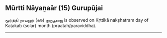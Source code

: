 ## Mūrtti Nāyaṉaār (15) Gurupūjai
மூர்த்தி நாயனார் (௧௫) குருபூஜை is observed on Kṛttikā nakṣhatram day of Kaṭakaḥ (solar) month (praatah/paraviddha).



---
